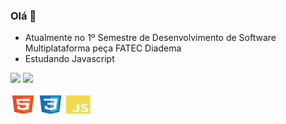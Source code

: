 ### Olá 👋

- Atualmente no 1º Semestre de Desenvolvimento de Software Multiplataforma peça FATEC Diadema
- Estudando Javascript

<div>
  <img height="180em" src="https://github-readme-stats.vercel.app/api?username=matheusduartedevs&show_icons=true&theme=dark"/> 
  <img height="180em" src="https://github-readme-stats.vercel.app/api/top-langs/?username=matheusduartedevs&how_icons=true&theme=dark"/>
</div>

<div style="display: inline_block"><br>
  <img align="center" alt="matheus-HTML" height="30" width="40" src="https://raw.githubusercontent.com/devicons/devicon/master/icons/html5/html5-original.svg">
  <img align="center" alt="matheus-CSS" height="30" width="40" src="https://raw.githubusercontent.com/devicons/devicon/master/icons/css3/css3-original.svg">
  <img align="center" alt="matheus-Js" height="30" width="40" src="https://raw.githubusercontent.com/devicons/devicon/master/icons/javascript/javascript-plain.svg">
</div>

##

<div>

</div
